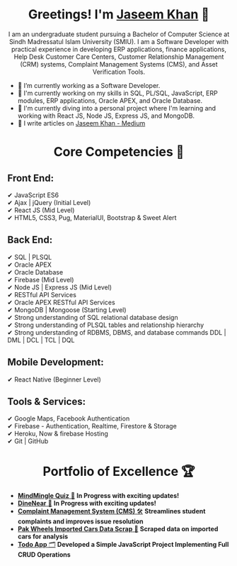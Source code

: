 <h1 align="center">Greetings! I'm <a href="https://linktr.ee/jaseemkhandev">Jaseem Khan</a> 👋</h1>
<p align="center">I am an undergraduate student pursuing a Bachelor of Computer Science at Sindh Madressatul Islam University (SMIU). I am a Software Developer with practical experience in developing ERP applications, finance applications, Help Desk Customer Care Centers, Customer Relationship Management (CRM) systems, Complaint Management Systems (CMS), and Asset Verification Tools.</p>

- 🔭 I’m currently working as a Software Developer.
- 🌱 I'm currently working on my skills in SQL, PL/SQL, JavaScript, ERP modules, ERP applications, Oracle APEX, and Oracle Database.
- 🚀 I'm currently diving into a personal project where I'm learning and working with React JS, Node JS, Express JS, and MongoDB.
- 📝 I write articles on [Jaseem Khan - Medium](https://medium.com/@jaseemkhandev)

<h1 align="center">Core Competencies 🎯</h1>

## Front End:
✔ JavaScript ES6 <br />
✔ Ajax | jQuery (Initial Level) <br />
✔ React JS (Mid Level) <br />
✔ HTML5, CSS3, Pug, MaterialUI, Bootstrap & Sweet Alert <br />

## Back End:
✔ SQL | PLSQL <br />
✔ Oracle APEX <br />
✔ Oracle Database <br />
✔ Firebase (Mid Level) <br />
✔ Node JS | Express JS (Mid Level) <br />
✔ RESTful API Services <br />
✔ Oracle APEX RESTful API Services <br />
✔ MongoDB | Mongoose (Starting Level) <br />
✔ Strong understanding of SQL relational database design <br />
✔ Strong understanding of PLSQL tables and relationship hierarchy <br />
✔ Strong understanding of RDBMS, DBMS, and database commands DDL | DML | DCL | TCL | DQL <br />

## Mobile Development:
✔ React Native (Beginner Level) <br />

## Tools & Services:
✔ Google Maps, Facebook Authentication <br />
✔ Firebase - Authentication, Realtime, Firestore & Storage <br />
✔ Heroku, Now & firebase Hosting <br />
✔ Git | GitHub <br />

<h1 align="center">Portfolio of Excellence 🏆</h1>

- [**MindMingle Quiz** 🔄](https://paws-and-sips-9ytbhzh.gamma.site) **In Progress with exciting updates!**
- [**DineNear** 🍔](https://pup-arazzi-cafe-ri2056m.gamma.site) **In Progress with exciting updates!**
- [**Complaint Management System (CMS)**  🛠️](https://apex.oracle.com/pls/apex/r/jasorcel/complaint-management-system-cms/login) **Streamlines student complaints and improves issue resolution**
- [**Pak Wheels Imported Cars Data Scrap** 🚗](https://github.com/JaseemKhan211/PakWheels-Imported-Cars-DataScrap) **Scraped data on imported cars for analysis**
- [**Todo App** 🗂️](https://jaseemkhan211.github.io/TodoApp) **Developed a Simple JavaScript Project Implementing Full CRUD Operations**

